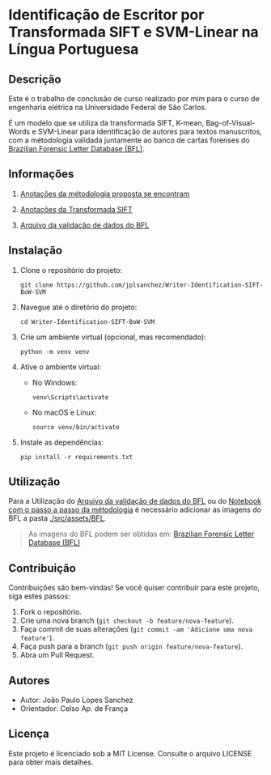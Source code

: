 # Identificação de Escritor por Transformada SIFT e SVM-Linear na Língua Portuguesa

## Descrição
Este é o trabalho de conclusão de curso realizado por mim para o curso de engenharia elétrica na Universidade Federal de São Carlos.

É um modelo que se utiliza da transformada SIFT, K-mean, Bag-of-Visual-Words e SVM-Linear para identificação de autores para textos manuscritos, com a métodologia validada juntamente ao banco de cartas forenses do [Brazilian Forensic Letter Database (BFL)](https://web.inf.ufpr.br/vri/databases/brazilian-forensic-letter-database/).

## Informações
1. [Anotações da métodologia proposta se encontram](notes-Methodology-Example.ipynb)

2. [Anotações da Transformada SIFT](notes-SIFT-Transform-Example.ipynb)

3. [Arquivo da validação de dados do BFL](main.py)

## Instalação
1. Clone o repositório do projeto:
   ```
   git clone https://github.com/jplsanchez/Writer-Identification-SIFT-BoW-SVM
   ```

2. Navegue até o diretório do projeto:
   ```
   cd Writer-Identification-SIFT-BoW-SVM
   ```

3. Crie um ambiente virtual (opcional, mas recomendado):
   ```
   python -m venv venv
   ```

4. Ative o ambiente virtual:
   - No Windows:
     ```
     venv\Scripts\activate
     ```
   - No macOS e Linux:
     ```
     source venv/bin/activate
     ```

5. Instale as dependências:
   ```
   pip install -r requirements.txt
   ```

## Utilização
Para a Utilização do [Arquivo da validação de dados do BFL](main.py) ou do [Notebook com o passo a passo da métodologia](notes-Methodology-Example.ipynb) é necessário adicionar as imagens do BFL a pasta [./src/assets/BFL](./src/assets/BFL).
> As imagens do BFL podem ser obtidas em: [Brazilian Forensic Letter Database (BFL)](https://web.inf.ufpr.br/vri/databases/brazilian-forensic-letter-database/)

## Contribuição
Contribuições são bem-vindas! Se você quiser contribuir para este projeto, siga estes passos:
1. Fork o repositório.
2. Crie uma nova branch (`git checkout -b feature/nova-feature`).
3. Faça commit de suas alterações (`git commit -am 'Adicione uma nova feature'`).
4. Faça push para a branch (`git push origin feature/nova-feature`).
5. Abra um Pull Request.

## Autores
- Autor: João Paulo Lopes Sanchez
- Orientador: Celso Ap. de França

## Licença
Este projeto é licenciado sob a MIT License. Consulte o arquivo LICENSE para obter mais detalhes.
